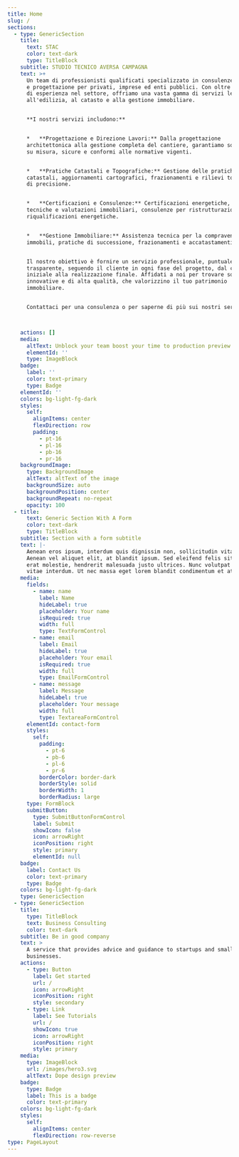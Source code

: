 ```yaml
---
title: Home
slug: /
sections:
  - type: GenericSection
    title:
      text: STAC
      color: text-dark
      type: TitleBlock
    subtitle: STUDIO TECNICO AVERSA CAMPAGNA
    text: >+
      Un team di professionisti qualificati specializzato in consulenze tecniche
      e progettazione per privati, imprese ed enti pubblici. Con oltre \[X] anni
      di esperienza nel settore, offriamo una vasta gamma di servizi legati
      all'edilizia, al catasto e alla gestione immobiliare.


      **I nostri servizi includono:**


      *   **Progettazione e Direzione Lavori:** Dalla progettazione
      architettonica alla gestione completa del cantiere, garantiamo soluzioni
      su misura, sicure e conformi alle normative vigenti.


      *   **Pratiche Catastali e Topografiche:** Gestione delle pratiche
      catastali, aggiornamenti cartografici, frazionamenti e rilievi topografici
      di precisione.


      *   **Certificazioni e Consulenze:** Certificazioni energetiche, perizie
      tecniche e valutazioni immobiliari, consulenze per ristrutturazioni e
      riqualificazioni energetiche.


      *   **Gestione Immobiliare:** Assistenza tecnica per la compravendita di
      immobili, pratiche di successione, frazionamenti e accatastamenti.


      Il nostro obiettivo è fornire un servizio professionale, puntuale e
      trasparente, seguendo il cliente in ogni fase del progetto, dal concept
      iniziale alla realizzazione finale. Affidati a noi per trovare soluzioni
      innovative e di alta qualità, che valorizzino il tuo patrimonio
      immobiliare.


      Contattaci per una consulenza o per saperne di più sui nostri servizi.



    actions: []
    media:
      altText: Unblock your team boost your time to production preview
      elementId: ''
      type: ImageBlock
    badge:
      label: ''
      color: text-primary
      type: Badge
    elementId: ''
    colors: bg-light-fg-dark
    styles:
      self:
        alignItems: center
        flexDirection: row
        padding:
          - pt-16
          - pl-16
          - pb-16
          - pr-16
    backgroundImage:
      type: BackgroundImage
      altText: altText of the image
      backgroundSize: auto
      backgroundPosition: center
      backgroundRepeat: no-repeat
      opacity: 100
  - title:
      text: Generic Section With A Form
      color: text-dark
      type: TitleBlock
    subtitle: Section with a form subtitle
    text: |-
      Aenean eros ipsum, interdum quis dignissim non, sollicitudin vitae nisl.
      Aenean vel aliquet elit, at blandit ipsum. Sed eleifend felis sit amet
      erat molestie, hendrerit malesuada justo ultrices. Nunc volutpat at erat
      vitae interdum. Ut nec massa eget lorem blandit condimentum et at risus.
    media:
      fields:
        - name: name
          label: Name
          hideLabel: true
          placeholder: Your name
          isRequired: true
          width: full
          type: TextFormControl
        - name: email
          label: Email
          hideLabel: true
          placeholder: Your email
          isRequired: true
          width: full
          type: EmailFormControl
        - name: message
          label: Message
          hideLabel: true
          placeholder: Your message
          width: full
          type: TextareaFormControl
      elementId: contact-form
      styles:
        self:
          padding:
            - pt-6
            - pb-6
            - pl-6
            - pr-6
          borderColor: border-dark
          borderStyle: solid
          borderWidth: 1
          borderRadius: large
      type: FormBlock
      submitButton:
        type: SubmitButtonFormControl
        label: Submit
        showIcon: false
        icon: arrowRight
        iconPosition: right
        style: primary
        elementId: null
    badge:
      label: Contact Us
      color: text-primary
      type: Badge
    colors: bg-light-fg-dark
    type: GenericSection
  - type: GenericSection
    title:
      type: TitleBlock
      text: Business Consulting
      color: text-dark
    subtitle: Be in good company
    text: >
      A service that provides advice and guidance to startups and small
      businesses.
    actions:
      - type: Button
        label: Get started
        url: /
        icon: arrowRight
        iconPosition: right
        style: secondary
      - type: Link
        label: See Tutorials
        url: /
        showIcon: true
        icon: arrowRight
        iconPosition: right
        style: primary
    media:
      type: ImageBlock
      url: /images/hero3.svg
      altText: Dope design preview
    badge:
      type: Badge
      label: This is a badge
      color: text-primary
    colors: bg-light-fg-dark
    styles:
      self:
        alignItems: center
        flexDirection: row-reverse
type: PageLayout
---
```

